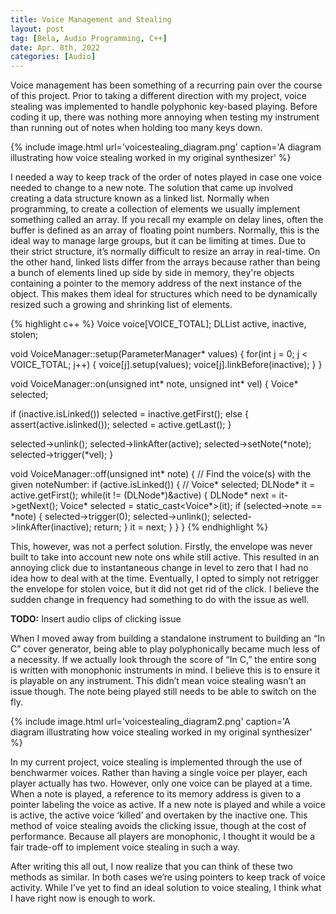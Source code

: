```yaml
---
title: Voice Management and Stealing
layout: post
tag: [Bela, Audio Programming, C++]
date: Apr. 8th, 2022
categories: [Audio]
---
```


Voice management has been something of a recurring pain over the course of this project. Prior to taking a different direction with my project, voice stealing was implemented to handle polyphonic key-based playing. Before coding it up, there was nothing more annoying when testing my instrument than running out of notes when holding too many keys down.

{% include image.html url='voicestealing_diagram.png' caption='A diagram illustrating how voice stealing worked in my original synthesizer' %}

I needed a way to keep track of the order of notes played in case one voice needed to change to a new note. The solution that came up involved creating a data structure known as a linked list. Normally when programming, to create a collection of elements we usually implement something called an array. If you recall my example on delay lines, often the buffer is defined as an array of floating point numbers. Normally, this is the ideal way to manage large groups, but it can be limiting at times. Due to their strict structure, it’s normally difficult to resize an array in real-time. On the other hand, linked lists differ from the arrays because rather than being a bunch of elements lined up side by side in memory, they're objects containing a pointer to the memory address of the next instance of the object. This makes them ideal for structures which need to be dynamically resized such a growing and shrinking list of elements.

{% highlight c++ %}
Voice voice[VOICE_TOTAL];
DLList<Voice> active, inactive, stolen;

void VoiceManager::setup(ParameterManager* values) {
  for(int j = 0; j < VOICE_TOTAL; j++) {
    voice[j].setup(values);
    voice[j].linkBefore(inactive);
  }
}

void VoiceManager::on(unsigned int* note, unsigned int* vel) {
  Voice* selected;

  if (inactive.isLinked()) selected = inactive.getFirst();
  else {
    assert(active.islinked());
    selected = active.getLast();
  }

  selected->unlink();
  selected->linkAfter(active);
  selected->setNote(*note);
  selected->trigger(*vel);
}

void VoiceManager::off(unsigned int* note) {
  // Find the voice(s) with the given noteNumber:
  if (active.isLinked()) {
    // Voice* selected;
    DLNode* it = active.getFirst();
    while(it != (DLNode*)&active) {
      DLNode* next = it->getNext();
      Voice* selected = static_cast<Voice*>(it);
      if (selected->note == *note) {
        selected->trigger(0);
        selected->unlink();
        selected->linkAfter(inactive);
        return;
      }
      it = next;
    }
  }
}
{% endhighlight %}



This, however, was not a perfect solution. Firstly, the envelope was never built to take into account new note ons while still active. This resulted in an annoying click due to instantaneous change in level to zero that I had no idea how to deal with at the time. Eventually, I opted to simply not retrigger the envelope for stolen voice, but it did not get rid of the click. I believe the sudden change in frequency had something to do with the issue as well.

**TODO:** Insert audio clips of clicking issue

When I moved away from building a standalone instrument to building an “In C” cover generator, being able to play polyphonically became much less of a necessity. If we actually look through the score of “In C,” the entire song is written with monophonic instruments in mind. I believe this is to ensure it is playable on any instrument. This didn’t mean voice stealing wasn’t an issue though. The note being played still needs to be able to switch on the fly.

{% include image.html url='voicestealing_diagram2.png' caption='A diagram illustrating how voice stealing worked in my original synthesizer' %}

In my current project, voice stealing is implemented through the use of benchwarmer voices. Rather than having a single voice per player, each player actually has two. However, only one voice can be played at a time. When a note is played, a reference to its memory address is given to a pointer labeling the voice as active. If a new note is played and while a voice is active, the active voice ‘killed’ and overtaken by the inactive one. This method of voice stealing avoids the clicking issue, though at the cost of performance. Because all players are monophonic, I thought it would be a fair trade-off to implement voice stealing in such a way.

After writing this all out, I now realize that you can think of these two methods as similar. In both cases we’re using pointers to keep track of voice activity. While I’ve yet to find an ideal solution to voice stealing, I think what I have right now is enough to work.
